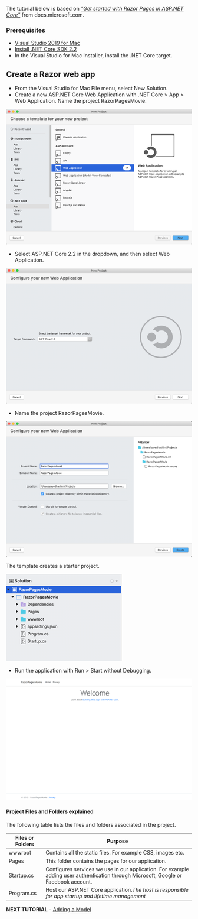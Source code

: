 The tutorial below is based on [*"Get started with Razor Pages in ASP.NET Core"*](https://docs.microsoft.com/en-us/aspnet/core/tutorials/razor-pages/razor-pages-start) from docs.microsoft.com.

### Prerequisites
* [Visual Studio 2019 for Mac](https://visualstudio.microsoft.com/downloads/?wt.mc_id=adw-brand&gclid=Cj0KCQjwqYfWBRDPARIsABjQRYwLe3b9dJMixA98s8nS8QfuNBKGsiRVRXzB93fe4E27LGK5KLrGcnYaAgdREALw_wcB)
* [Install .NET Core SDK 2.2](https://dotnet.microsoft.com/download/dotnet-core/2.2)
* In the Visual Studio for Mac Installer, install the .NET Core target.

## Create a Razor web app

* From the Visual Studio for Mac File menu, select New Solution.
* Create a new ASP.NET Core Web Application with .NET Core > App > Web Application. Name the project RazorPagesMovie.

![](images/newproject-vsmac.png)

* Select ASP.NET Core 2.2 in the dropdown, and then select Web Application.    

![](images/createwebapp-vsmac.png)

* Name the project RazorPagesMovie.

![](images/nameproject-vsmac.png)

The template creates a starter project.

![](images/projectfiles-vsmac.png)

* Run the application with Run > Start without Debugging.

![](images/razor-page.png)

#### Project Files and Folders explained

The following table lists the files and folders associated in the project.

| Files or Folders       | Purpose        |
| ------------- |-------------|
| wwwroot      | Contains all the static files. For example CSS, images etc. | 
| Pages     | This folder contains the pages for our application.      |    
| Startup.cs | Configures services  we use in our application. For example adding user authentication through Microsoft, Google or Facebook account.   |
| Program.cs | Host our ASP.NET Core application.*The host is responsible for app startup and lifetime management*     |  

**NEXT TUTORIAL** - [Adding a Model](../2-Add%20a%20model/Addamodel-VSMac.md)
